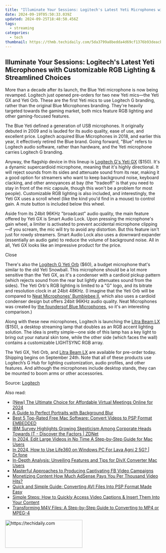 ```yaml
---
title: "Illuminate Your Sessions: Logitech's Latest Yeti Microphones with Customizable RGB Lighting & Streamlined Choices"
date: 2024-09-19T05:50:33.039Z
updated: 2024-09-25T18:48:50.456Z
tags:
  - streaming
categories:
  - tech
thumbnail: https://thmb.techidaily.com/5da3799a8bedda4d69cf1376b93deacb85f38c0ac9294944d02b8e17d908c0f4.png
---
```


## Illuminate Your Sessions: Logitech's Latest Yeti Microphones with Customizable RGB Lighting & Streamlined Choices

More than a decade after its launch, the Blue Yeti microphone is now being revamped. Logitech just opened pre-orders for two new Yeti mics—the Yeti GX and Yeti Orb. These are the first Yeti mics to use Logitech G branding, rather than the original Blue Microphones branding. They're heavily targeted towards the gaming market, both mics feature RGB lighting and other gaming-focused features.

 The Blue Yeti defined a generation of USB microphones. It originally debuted in 2009 and is lauded for its audio quality, ease of use, and excellent price. Logitech acquired Blue Microphones in 2018, and earlier this year, it effectively retired the Blue brand. Going forward, "Blue" refers to Logitech audio software, rather than hardware, and the Yeti microphone carries Logitech G branding.

 Anyway, the flagship device in this lineup is [Logitech G's Yeti GX](https://www.logitechg.com/en-us/products/microphones/yeti-gx-gaming-microphone.988-000567.html) ($150). It's a dynamic supercardioid microphone, meaning that it's highly directional. It will reject sounds from its sides and attenuate sound from its rear, making it a good option for streamers who want to keep background noise, keyboard clacking, and other annoyances at bay (the "tradeoff" is that you need to stay in front of the mic capsule, though this won't be a problem for most people). Customizable RGB lighting is also included, and interestingly, the Yeti GX uses a scroll wheel (like the kind you'd find in a mouse) to control gain. A mute button is included below this wheel.

 Aside from its 24bit 96KHz "broadcast" audio quality, the main feature offered by Yeti GX is Smart Audio Lock. Upon pressing the microphone's gain wheel, a limiter is activated to prevent accidental microphone clipping—if you scream, the mic will try to avoid any distortion. But this feature isn't just for rowdy streamers. Smart Audio Lock also uses a downward expander (essentially an audio gate) to reduce the volume of background noise. All in all, Yeti GX looks like an impressive product for the price.

Close 

 There's also the [Logitech G Yeti Orb](https://www.logitechg.com/en-us/products/microphones/yeti-orb-gaming-microphone.988-000549.html) ($60), a budget microphone that's similar to the old Yeti Snowball. This microphone should be a lot more sensitive than the Yeti GX, as it's a condenser with a cardioid pickup pattern (which rejects sound from the rear but lightly attenuates sound from the sides). The Yeti Orb's RGB lighting is limited to a "G" logo, and its bitrate and resolution clock in at 24bit 48KHz. (I imagine that the Yeti Orb will be compared to [Neat Microphones' Bumblebee II](https://facebook-videos.techidaily.com/updated-2024-approved-dive-into-the-digital-ocean-unveiling-facebooks-video-depth/), which also uses a cardioid condenser design but offers 24bit 96KHz audio quality. Neat Microphones was created by [the founders](https://www.stray-electrons.com)[of Blue Microphones](http://www.stray-electrons.com), so it's an interesting comparison.)

 Along with these new microphones, Logitech is launching the [Litra Beam LX](https://www.logitechg.com/en-us/products/cameras-lighting/litra-beam-lx-led-light.946-000013.html) ($150), a desktop streaming lamp that doubles as an RGB accent lighting solution. The idea is pretty simple—one side of this lamp has a key light to bring out your natural skin tone, while the other side (which faces the wall) contains a customizable LIGHTSYNC RGB array.

 The Yeti GX, Yeti Orb, and [Litra Beam LX](https://www.logitechg.com/en-us/products/cameras-lighting/litra-beam-lx-led-light.946-000013.html) are available for pre-order today. Shipping begins on September 24th. Note that all of these products use Logitech’s G Hub for lighting customization, audio profiles, and other features. And although the microphones include desktop stands, they can be mounted to boom arms or other accessories.

 Source: [Logitech](https://news.logitech.com/press-releases/news-details/2023/Play-Out-Loud-Logitech-G-Launches-the-Next-Generation-of-Yeti-Microphones-and-Litra-Lights-to-Help-Content-Creators-Look-and-Sound-Their-Best/default.aspx)

<ins class="adsbygoogle"
     style="display:block"
     data-ad-format="autorelaxed"
     data-ad-client="ca-pub-7571918770474297"
     data-ad-slot="1223367746"></ins>

<ins class="adsbygoogle"
     style="display:block"
     data-ad-client="ca-pub-7571918770474297"
     data-ad-slot="8358498916"
     data-ad-format="auto"
     data-full-width-responsive="true"></ins>

<span class="atpl-alsoreadstyle">Also read:</span>
<div><ul>
<li><a href="https://screen-activity-recording.techidaily.com/new-the-ultimate-choice-for-affordable-virtual-meetings-online-for-2024/"><u>[New] The Ultimate Choice for Affordable Virtual Meetings Online for 2024</u></a></li>
<li><a href="https://article-tips.techidaily.com/a-guide-to-perfect-portraits-with-background-blur/"><u>A Guide to Perfect Portraits with Background Blur</u></a></li>
<li><a href="https://media-tips.techidaily.com/best-5-top-rated-free-mac-software-convert-videos-to-psp-format-embedded/"><u>Best 5 Top-Rated Free Mac Software: Convert Videos to PSP Format EMBEDDED</u></a></li>
<li><a href="https://app-tips.techidaily.com/ibm-survey-highlights-growing-skepticism-among-corporate-heads-towards-it-discover-the-factors-zdnet/"><u>IBM Survey Highlights Growing Skepticism Among Corporate Heads Towards IT - Discover the Factors | ZDNet</u></a></li>
<li><a href="https://ai-vdieo-software.techidaily.com/in-2024-edit-large-videos-in-no-time-a-step-by-step-guide-for-mac-users/"><u>In 2024, Edit Large Videos in No Time A Step-by-Step Guide for Mac Users</u></a></li>
<li><a href="https://blog-min.techidaily.com/in-2024-how-to-use-life360-on-windows-pc-for-lava-agni-2-5g-drfone-by-drfone-virtual-android/"><u>In 2024, How to Use Life360 on Windows PC For Lava Agni 2 5G? | Dr.fone</u></a></li>
<li><a href="https://media-tips.techidaily.com/in-depth-analysis-unveiling-features-and-tips-for-divx-converter-mac-users/"><u>In-Depth Analysis: Unveiling Features and Tips for DivX Converter Mac Users</u></a></li>
<li><a href="https://facebook-clips.techidaily.com/masterful-approaches-to-producing-captivating-fb-video-campaigns/"><u>Masterful Approaches to Producing Captivating FB Video Campaigns</u></a></li>
<li><a href="https://youtube-webster.techidaily.com/izing-content-how-much-adsense-pays-you-per-thousand-video-hits/"><u>Monetizing Content How Much AdSense Pays You Per Thousand Video Hits?</u></a></li>
<li><a href="https://media-tips.techidaily.com/quick-and-simple-guide-converting-avi-files-into-psp-format-made-easy/"><u>Quick and Simple Guide: Converting AVI Files Into PSP Format Made Easy</u></a></li>
<li><a href="https://media-tips.techidaily.com/simple-steps-how-to-quickly-access-video-captions-and-insert-them-into-your-content/"><u>Simple Steps: How to Quickly Access Video Captions & Insert Them Into Your Content</u></a></li>
<li><a href="https://media-tips.techidaily.com/transforming-m4v-files-a-step-by-step-guide-to-converting-to-mp4-or-mpeg-4/"><u>Transforming M4V Files: A Step-by-Step Guide to Converting to MP4 or MPEG-4</u></a></li>
</ul></div>

<!-- affiliate ads begin -->
<a href="https://aligracehair.sjv.io/c/5597632/2135412/19272" target="_top" id="2135412">
  <img src="//a.impactradius-go.com/display-ad/19272-2135412" border="0" alt="https://techidaily.com" width="250" height="90"/>
</a>
<img height="0" width="0" src="https://aligracehair.sjv.io/i/5597632/2135412/19272" style="position:absolute;visibility:hidden;" border="0" />
<!-- affiliate ads end -->

